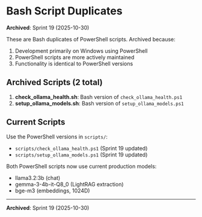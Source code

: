 # Bash Script Duplicates

**Archived**: Sprint 19 (2025-10-30)

These are Bash duplicates of PowerShell scripts. Archived because:
1. Development primarily on Windows using PowerShell
2. PowerShell scripts are more actively maintained
3. Functionality is identical to PowerShell versions

## Archived Scripts (2 total)

1. **check_ollama_health.sh**: Bash version of `check_ollama_health.ps1`
2. **setup_ollama_models.sh**: Bash version of `setup_ollama_models.ps1`

## Current Scripts

Use the PowerShell versions in `scripts/`:
- `scripts/check_ollama_health.ps1` (Sprint 19 updated)
- `scripts/setup_ollama_models.ps1` (Sprint 19 updated)

Both PowerShell scripts now use current production models:
- llama3.2:3b (chat)
- gemma-3-4b-it-Q8_0 (LightRAG extraction)
- bge-m3 (embeddings, 1024D)

---

**Archived**: Sprint 19 (2025-10-30)
